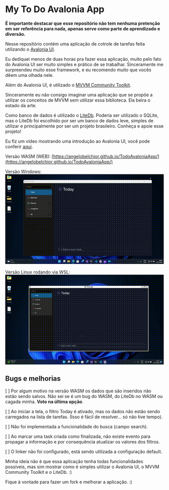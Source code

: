 # My To Do Avalonia App

**É importante destacar que esse repositório não tem nenhuma pretenção em ser referência para nada, apenas serve como parte de aprendizado e diversão.**

Nesse repositório contém uma aplicação de cotrole de tarefas feita utilizando o [Avalonia UI](https://avaloniaui.net/).

Eu dediquei menos de duas horas pra fazer essa aplicação, muito pelo fato do Avalonia UI ser muito simples e prático de se trabalhar. Sinceramente me surpreendeu muito esse framework, e eu recomendo muito que vocês dêem uma olhada nele.

Além do Avalonia UI, é utilizado o [MVVM Community Toolkit](https://learn.microsoft.com/en-us/windows/communitytoolkit/mvvm/introduction).

Sinceramente eu não consigo imaginar uma aplicação que se propõe a utilizar os conceitos de MVVM sem utilizar essa biblioteca. Ela beira o estado da arte.

Como banco de dados é utilizado o [LiteDb](https://www.litedb.org/). Poderia ser utilizado o SQLite, mas o LiteDb foi escolhido por ser um banco de dados leve, simples de utilizar e principalmente por ser um projeto brasileiro. Conheça e apoie esse projeto!

Eu fiz um vídeo mostrando uma introdução ao Avalonia UI, você pode conferir [aqui](https://www.youtube.com/watch?v=s4yvwXqaSww&ab_channel=AngeloBelchior).

Versão WASM (WEB): [https://angelobelchior.github.io/TodoAvaloniaApp/](https://angelobelchior.github.io/TodoAvaloniaApp/)

Versão Windows:
![Versão Windows](midia/TodoAvaloniaApp_win.gif)

Versão Linux rodando via WSL:
![Versão Linux rodando via WSL](midia/TodoAvaloniaApp_linux.gif)

## Bugs e melhorias

[ ] Por algum motivo na versão WASM os dados que são inseridos não estão sendo salvos. Não sei se é um bug do WASM, do LiteDb no WASM ou cagada minha. **Voto na última opção**.

[ ] Ao iniciar a tela, o filtro Today é ativado, mas os dados não estão sendo carregados na lista de tarefas. (Isso é fácil de resolver... só não tive tempo).

[ ] Não foi implementada a funcionalidade do busca (campo search).

[ ] Ao marcar uma task criada como finalizada, não existe evento para propagar a informação e por consequência atualizar os valores dos filtros.

[ ] O linker não foi configurado, está sendo utilizada a configuração default.

Minha ideia não é que essa aplicação tenha todas funcionalidades possíveis, mas sim mostrar como é simples utilizar o Avalonia UI, o MVVM Community Toolkit e o LiteDb. :)

Fique à vontade para fazer um fork e melhorar a aplicação. :)